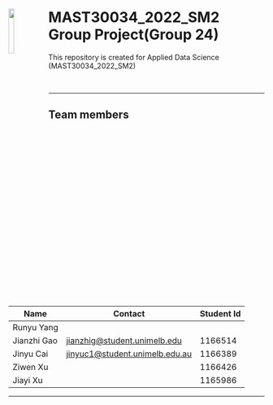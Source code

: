 <!-- <img src="https://images.unsplash.com/photo-1501776192086-602832fae6e6?ixid=MnwxMjA3fDB8MHxwaG90by1wYWdlfHx8fGVufDB8fHx8&ixlib=rb-1.2.1&auto=format&fit=crop&w=1350&q=80"> -->

# <img src="https://cdn.freebiesupply.com/logos/large/2x/the-university-of-melbourne-logo-svg-vector.svg" width=15% align=left> MAST30034_2022_SM2 Group Project(Group 24)
This repository is created for Applied Data Science (MAST30034_2022_SM2)

<br/>


---

## Team members
| Name | Contact | Student Id |
| ---- | ---- | ---- |
| Runyu Yang |  | |
| Jianzhi Gao | jianzhig@student.unimelb.edu | 1166514 |
| Jinyu Cai | jinyuc1@student.unimelb.edu.au | 1166389 |
| Ziwen Xu |  | 1166426 |
| Jiayi Xu |  | 1165986 |


---

